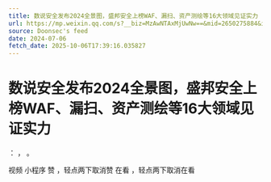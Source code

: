 ```yaml
---
title: 数说安全发布2024全景图，盛邦安全上榜WAF、漏扫、资产测绘等16大领域见证实力
url: https://mp.weixin.qq.com/s?__biz=MzAwNTAxMjUwNw==&mid=2650275884&idx=1&sn=04b6f6108f16d7ecdf5f18c49e6a7555
source: Doonsec's feed
date: 2024-07-06
fetch_date: 2025-10-06T17:39:16.035827
---
```


# 数说安全发布2024全景图，盛邦安全上榜WAF、漏扫、资产测绘等16大领域见证实力

：
，
。

视频
小程序
赞
，轻点两下取消赞
在看
，轻点两下取消在看